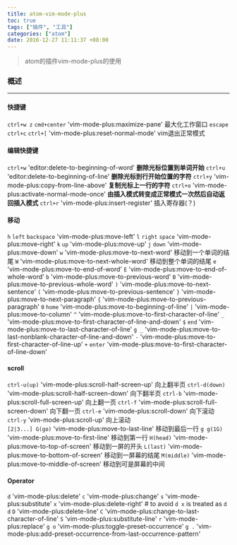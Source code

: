 ```yaml
---
title: atom-vim-mode-plus
toc: true
tags: ["插件", "工具"]
categories: ["atom"]
date: 2016-12-27 11:11:37 +08:00
---
```

> atom的插件vim-mode-plus的使用  

<!--more-->

### 概述
---

#### 快捷键
`ctrl+w z` `cmd+center`  'vim-mode-plus:maximize-pane'  最大化工作窗口
`escape` `ctrl+c` `ctrl+[` 'vim-mode-plus:reset-normal-mode' vim退出正常模式

#### 编辑快捷键
`ctrl+w` 'editor:delete-to-beginning-of-word' **删除光标位置到单词开始**
`ctrl+u` 'editor:delete-to-beginning-of-line' **删除光标到行开始位置的字符**
`ctrl+y` 'vim-mode-plus:copy-from-line-above' **复制光标上一行的字符**
`ctrl+o` 'vim-mode-plus:activate-normal-mode-once' **由插入模式转变成正常模式一次然后自动返回插入模式**
`ctrl+r` 'vim-mode-plus:insert-register' 插入寄存器(？)

#### 移动
`h` `left` `backspace` 'vim-mode-plus:move-left'
`l` `right` `space` 'vim-mode-plus:move-right'
`k` `up` 'vim-mode-plus:move-up'
`j` `down` 'vim-mode-plus:move-down'
`w` 'vim-mode-plus:move-to-next-word' 移动到一个单词的结尾
`W` 'vim-mode-plus:move-to-next-whole-word' 移动到整个单词的结尾
`e` 'vim-mode-plus:move-to-end-of-word'
`E` 'vim-mode-plus:move-to-end-of-whole-word'
`b` 'vim-mode-plus:move-to-previous-word'
`B` 'vim-mode-plus:move-to-previous-whole-word'
`)` 'vim-mode-plus:move-to-next-sentence'
`(` 'vim-mode-plus:move-to-previous-sentence'
`}` 'vim-mode-plus:move-to-next-paragraph'
`{` 'vim-mode-plus:move-to-previous-paragraph'
`0` `home` 'vim-mode-plus:move-to-beginning-of-line'
`|` 'vim-mode-plus:move-to-column'
`^` 'vim-mode-plus:move-to-first-character-of-line'
`_` 'vim-mode-plus:move-to-first-character-of-line-and-down'
`$` `end` 'vim-mode-plus:move-to-last-character-of-line'
`g _`  'vim-mode-plus:move-to-last-nonblank-character-of-line-and-down'
`-` 'vim-mode-plus:move-to-first-character-of-line-up'
`+` `enter` 'vim-mode-plus:move-to-first-character-of-line-down'

#### scroll
`ctrl-u(up)` 'vim-mode-plus:scroll-half-screen-up' 向上翻半页
`ctrl-d(down)` 'vim-mode-plus:scroll-half-screen-down' 向下翻半页
`ctrl-b` 'vim-mode-plus:scroll-full-screen-up' 向上翻一页
`ctrl-f` 'vim-mode-plus:scroll-full-screen-down' 向下翻一页
`ctrl-e` 'vim-mode-plus:scroll-down' 向下滚动  
`ctrl-y` 'vim-mode-plus:scroll-up' 向上滚动  
`[2|3...] G(go)` 'vim-mode-plus:move-to-last-line' 移动到最后一行
`g g(1G)` 'vim-mode-plus:move-to-first-line' 移动到第一行
`H(head)` 'vim-mode-plus:move-to-top-of-screen' 移动到一屏的开头
`L(last)` 'vim-mode-plus:move-to-bottom-of-screen' 移动到一屏幕的结尾
`M(middle)` 'vim-mode-plus:move-to-middle-of-screen' 移动到可是屏幕的中间

#### Operator
`d` 'vim-mode-plus:delete'
`c` 'vim-mode-plus:change'
`s` 'vim-mode-plus:substitute'
`x` 'vim-mode-plus:delete-right' # to avoid `d x` is treated as `d d`
`D` 'vim-mode-plus:delete-line'
`C` 'vim-mode-plus:change-to-last-character-of-line'
`S` 'vim-mode-plus:substitute-line'
`r` 'vim-mode-plus:replace'
`g o` 'vim-mode-plus:toggle-preset-occurrence'
`g .` 'vim-mode-plus:add-preset-occurrence-from-last-occurrence-pattern'
